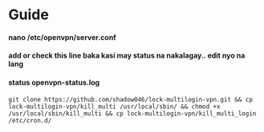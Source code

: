 # Guide

#### nano /etc/openvpn/server.conf
#### add or check this line baka kasi may status na nakalagay.. edit nyo na lang
#### status openvpn-status.log

```git clone https://github.com/shadow046/lock-multilogin-vpn.git && cp lock-multilogin-vpn/kill_multi /usr/local/sbin/ && chmod +x /usr/local/sbin/kill_multi && cp lock-multilogin-vpn/kill_multi_login /etc/cron.d/```
